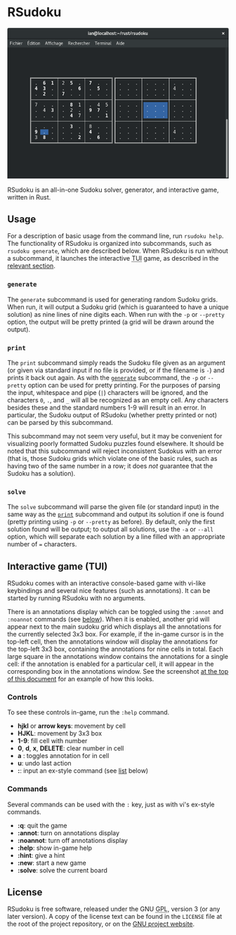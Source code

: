 # RSudoku <a name="top"></a>

![Screenshot of RSudoku main window](screenshot.png)

RSudoku is an all-in-one Sudoku solver, generator, and interactive
game, written in Rust.

## Usage <a name="usage"></a>

For a description of basic usage from the command line, run `rsudoku
help`. The functionality of RSudoku is organized into subcommands,
such as `rsudoku generate`, which are described below. When RSudoku is
run without a subcommand, it launches the interactive <abbr
title="text user interface">TUI</abbr> game, as described in the
[relevant section](#tui).

### `generate` <a name="generate"></a>

The `generate` subcommand is used for generating random Sudoku
grids. When run, it will output a Sudoku grid (which is guaranteed to
have a unique solution) as nine lines of nine digits each. When run
with the `-p` or `--pretty` option, the output will be pretty printed
(a grid will be drawn around the output).

### `print` <a name="print"></a>

The `print` subcommand simply reads the Sudoku file given as an
argument (or given via standard input if no file is provided, or if
the filename is `-`) and prints it back out again. As with the
[`generate`](#generate) subcommand, the `-p` or `--pretty` option can
be used for pretty printing. For the purposes of parsing the input,
whitespace and pipe (`|`) characters will be ignored, and the
characters `0`, `.`, and `_` will all be recognized as an empty
cell. Any characters besides these and the standard numbers 1-9 will
result in an error. In particular, the Sudoku output of RSudoku
(whether pretty printed or not) can be parsed by this subcommand.

This subcommand may not seem very useful, but it may be convenient for
visualizing poorly formatted Sudoku puzzles found elsewhere. It should
be noted that this subcommand will reject inconsistent Sudokus with an
error (that is, those Sudoku grids which violate one of the basic
rules, such as having two of the same number in a row; it does *not*
guarantee that the Sudoku has a solution).

### `solve` <a name="solve"></a>

The `solve` subcommand will parse the given file (or standard input)
in the same way as the [`print`](#print) subcommand and output its
solution if one is found (pretty printing using `-p` or `--pretty` as
before). By default, only the first solution found will be output; to
output all solutions, use the `-a` or `--all` option, which will
separate each solution by a line filled with an appropriate number of
`=` characters.

## Interactive game (TUI) <a name="tui"></a>

RSudoku comes with an interactive console-based game with vi-like
keybindings and several nice features (such as annotations). It can be
started by running RSudoku with no arguments.

There is an annotations display which can be toggled using the
`:annot` and `:noannot` commands (see [below](#tui-commands)). When it
is enabled, another grid will appear next to the main sudoku grid
which displays all the annotations for the currently selected 3x3
box. For example, if the in-game cursor is in the top-left cell, then
the annotations window will display the annotations for the top-left
3x3 box, containing the annotations for nine cells in total. Each
large square in the annotations window contains the annotations for a
single cell: if the annotation is enabled for a particular cell, it
will appear in the corresponding box in the annotations window. See
the screenshot [at the top of this document](#top) for an example of
how this looks.

### Controls <a name="tui-controls"></a>

To see these controls in-game, run the `:help` command.

* **hjkl** or **arrow keys**: movement by cell
* **HJKL**: movement by 3x3 box
* **1-9**: fill cell with number
* **0**, **d**, **x**, **DELETE**: clear number in cell
* **a** *<number>*: toggles annotation for *<number>* in cell
* **u**: undo last action
* **:**: input an ex-style command (see [list](#tui-commands) below)

### Commands <a name="tui-commands"></a>

Several commands can be used with the `:` key, just as with vi's
ex-style commands.

* **:q**: quit the game
* **:annot**: turn on annotations display
* **:noannot**: turn off annotations display
* **:help**: show in-game help
* **:hint**: give a hint
* **:new**: start a new game
* **:solve**: solve the current board

## License

RSudoku is free software, released under the GNU <abbr title="General
Public License">GPL</abbr>, version 3 (or any later version). A copy
of the license text can be found in the `LICENSE` file at the root of
the project repository, or on the [GNU project
website](http://www.gnu.org/licenses/).
